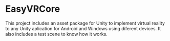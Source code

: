 # EasyVRCore
This project includes an asset package for Unity to implement virtual reality to any Unity aplication for Android and Windows using diferent devices. It also includes a test scene to know how it works.
